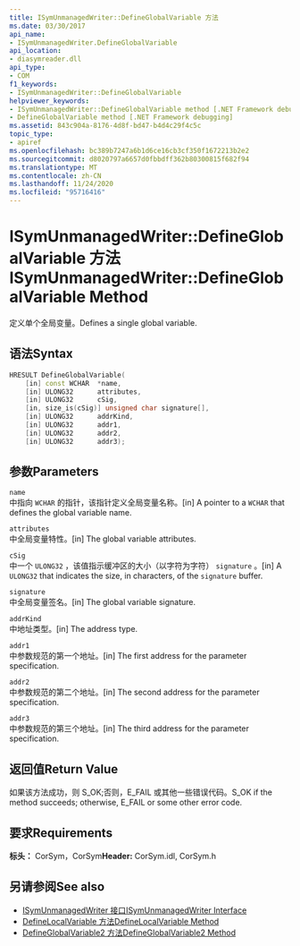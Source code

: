 ```yaml
---
title: ISymUnmanagedWriter::DefineGlobalVariable 方法
ms.date: 03/30/2017
api_name:
- ISymUnmanagedWriter.DefineGlobalVariable
api_location:
- diasymreader.dll
api_type:
- COM
f1_keywords:
- ISymUnmanagedWriter::DefineGlobalVariable
helpviewer_keywords:
- ISymUnmanagedWriter::DefineGlobalVariable method [.NET Framework debugging]
- DefineGlobalVariable method [.NET Framework debugging]
ms.assetid: 843c904a-8176-4d8f-bd47-b4d4c29f4c5c
topic_type:
- apiref
ms.openlocfilehash: bc389b7247a6b1d6ce16cb3cf350f1672213b2e2
ms.sourcegitcommit: d8020797a6657d0fbbdff362b80300815f682f94
ms.translationtype: MT
ms.contentlocale: zh-CN
ms.lasthandoff: 11/24/2020
ms.locfileid: "95716416"
---
```

# <a name="isymunmanagedwriterdefineglobalvariable-method"></a><span data-ttu-id="c5025-102">ISymUnmanagedWriter::DefineGlobalVariable 方法</span><span class="sxs-lookup"><span data-stu-id="c5025-102">ISymUnmanagedWriter::DefineGlobalVariable Method</span></span>

<span data-ttu-id="c5025-103">定义单个全局变量。</span><span class="sxs-lookup"><span data-stu-id="c5025-103">Defines a single global variable.</span></span>  
  
## <a name="syntax"></a><span data-ttu-id="c5025-104">语法</span><span class="sxs-lookup"><span data-stu-id="c5025-104">Syntax</span></span>  
  
```cpp  
HRESULT DefineGlobalVariable(  
    [in] const WCHAR  *name,  
    [in] ULONG32      attributes,  
    [in] ULONG32      cSig,  
    [in, size_is(cSig)] unsigned char signature[],  
    [in] ULONG32      addrKind,  
    [in] ULONG32      addr1,  
    [in] ULONG32      addr2,  
    [in] ULONG32      addr3);  
```  
  
## <a name="parameters"></a><span data-ttu-id="c5025-105">参数</span><span class="sxs-lookup"><span data-stu-id="c5025-105">Parameters</span></span>  

 `name`  
 <span data-ttu-id="c5025-106">中指向 `WCHAR` 的指针，该指针定义全局变量名称。</span><span class="sxs-lookup"><span data-stu-id="c5025-106">[in] A pointer to a `WCHAR` that defines the global variable name.</span></span>  
  
 `attributes`  
 <span data-ttu-id="c5025-107">中全局变量特性。</span><span class="sxs-lookup"><span data-stu-id="c5025-107">[in] The global variable attributes.</span></span>  
  
 `cSig`  
 <span data-ttu-id="c5025-108">中一个 `ULONG32` ，该值指示缓冲区的大小（以字符为字符） `signature` 。</span><span class="sxs-lookup"><span data-stu-id="c5025-108">[in] A `ULONG32` that indicates the size, in characters, of the `signature` buffer.</span></span>  
  
 `signature`  
 <span data-ttu-id="c5025-109">中全局变量签名。</span><span class="sxs-lookup"><span data-stu-id="c5025-109">[in] The global variable signature.</span></span>  
  
 `addrKind`  
 <span data-ttu-id="c5025-110">中地址类型。</span><span class="sxs-lookup"><span data-stu-id="c5025-110">[in] The address type.</span></span>  
  
 `addr1`  
 <span data-ttu-id="c5025-111">中参数规范的第一个地址。</span><span class="sxs-lookup"><span data-stu-id="c5025-111">[in] The first address for the parameter specification.</span></span>  
  
 `addr2`  
 <span data-ttu-id="c5025-112">中参数规范的第二个地址。</span><span class="sxs-lookup"><span data-stu-id="c5025-112">[in] The second address for the parameter specification.</span></span>  
  
 `addr3`  
 <span data-ttu-id="c5025-113">中参数规范的第三个地址。</span><span class="sxs-lookup"><span data-stu-id="c5025-113">[in] The third address for the parameter specification.</span></span>  
  
## <a name="return-value"></a><span data-ttu-id="c5025-114">返回值</span><span class="sxs-lookup"><span data-stu-id="c5025-114">Return Value</span></span>  

 <span data-ttu-id="c5025-115">如果该方法成功，则 S_OK;否则，E_FAIL 或其他一些错误代码。</span><span class="sxs-lookup"><span data-stu-id="c5025-115">S_OK if the method succeeds; otherwise, E_FAIL or some other error code.</span></span>  
  
## <a name="requirements"></a><span data-ttu-id="c5025-116">要求</span><span class="sxs-lookup"><span data-stu-id="c5025-116">Requirements</span></span>  

 <span data-ttu-id="c5025-117">**标头：** CorSym，CorSym</span><span class="sxs-lookup"><span data-stu-id="c5025-117">**Header:** CorSym.idl, CorSym.h</span></span>  
  
## <a name="see-also"></a><span data-ttu-id="c5025-118">另请参阅</span><span class="sxs-lookup"><span data-stu-id="c5025-118">See also</span></span>

- [<span data-ttu-id="c5025-119">ISymUnmanagedWriter 接口</span><span class="sxs-lookup"><span data-stu-id="c5025-119">ISymUnmanagedWriter Interface</span></span>](isymunmanagedwriter-interface.md)
- [<span data-ttu-id="c5025-120">DefineLocalVariable 方法</span><span class="sxs-lookup"><span data-stu-id="c5025-120">DefineLocalVariable Method</span></span>](isymunmanagedwriter-definelocalvariable-method.md)
- [<span data-ttu-id="c5025-121">DefineGlobalVariable2 方法</span><span class="sxs-lookup"><span data-stu-id="c5025-121">DefineGlobalVariable2 Method</span></span>](isymunmanagedwriter2-defineglobalvariable2-method.md)
